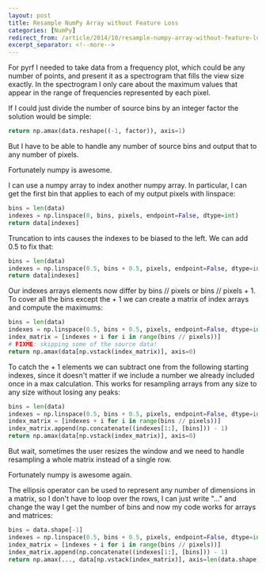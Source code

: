 ```yaml
---
layout: post
title: Resample NumPy Array without Feature Loss
categories: [NumPy]
redirect_from: /article/2014/10/resample-numpy-array-without-feature-loss/
excerpt_separator: <!--more-->
---
```



For pyrf I needed to take data from a frequency plot, which could be any number of points, and present it as a spectrogram that fills the view size exactly. In the spectrogram I only care about the maximum values that appear in the range of frequencies represented by each pixel.

If I could just divide the number of source bins by an integer factor the solution would be simple:

```python
return np.amax(data.reshape((-1, factor)), axis=1)
```

But I have to be able to handle any number of source bins and output that to any number of pixels.

Fortunately numpy is awesome.

<!--more-->

I can use a numpy array to index another numpy array. In particular, I can get the first bin that applies to each of my output pixels with linspace:

```python
bins = len(data)
indexes = np.linspace(0, bins, pixels, endpoint=False, dtype=int)
return data[indexes]
```

Truncation to ints causes the indexes to be biased to the left. We can add 0.5 to fix that:

```python
bins = len(data)
indexes = np.linspace(0.5, bins + 0.5, pixels, endpoint=False, dtype=int)
return data[indexes]
```

Our indexes arrays elements now differ by bins // pixels or bins // pixels + 1. To cover all the bins except the + 1 we can create a matrix of index arrays and compute the maximums:

```python
bins = len(data)
indexes = np.linspace(0.5, bins + 0.5, pixels, endpoint=False, dtype=int)
index_matrix = [indexes + i for i in range(bins // pixels))]
# FIXME: skipping some of the source data!
return np.amax(data[np.vstack(index_matrix)], axis=0)
```

To catch the + 1 elements we can subtract one from the following starting indexes, since it doesn't matter if we include a number we already included once in a max calculation. This works for resampling arrays from any size to any size without losing any peaks:

```python
bins = len(data)
indexes = np.linspace(0.5, bins + 0.5, pixels, endpoint=False, dtype=int)
index_matrix = [indexes + i for i in range(bins // pixels))]
index_matrix.append(np.concatenate((indexes[1:], [bins])) - 1)
return np.amax(data[np.vstack(index_matrix)], axis=0)
```

But wait, sometimes the user resizes the window and we need to handle resampling a whole matrix instead of a single row.

Fortunately numpy is awesome again.

The ellipsis operator can be used to represent any number of dimensions in a matrix, so I don't have to loop over the rows, I can just write "..." and change the way I get the number of bins and now my code works for arrays and matrices:

```python
bins = data.shape[-1]
indexes = np.linspace(0.5, bins + 0.5, pixels, endpoint=False, dtype=int)
index_matrix = [indexes + i for i in range(bins // pixels))]
index_matrix.append(np.concatenate((indexes[1:], [bins])) - 1)
return np.amax(..., data[np.vstack(index_matrix)], axis=len(data.shape) - 1)
```
